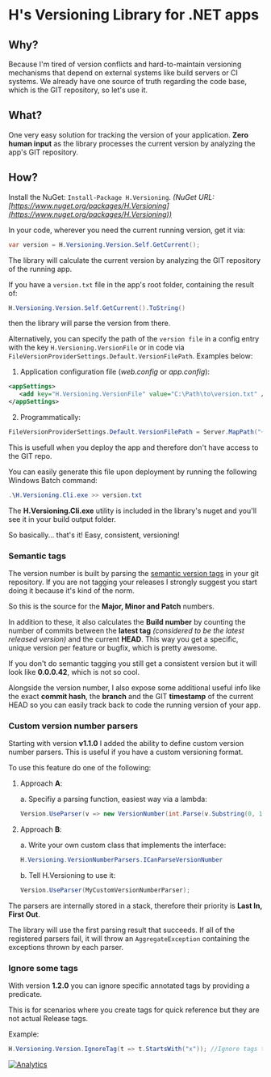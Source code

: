 # H's Versioning Library for .NET apps

## Why?
Because I'm tired of version conflicts and hard-to-maintain versioning mechanisms that depend on external systems like build servers or CI systems. We already have one source of truth regarding the code base, which is the GIT repository, so let's use it.

## What?
One very easy solution for tracking the version of your application. **Zero human input** as the library processes the current version by analyzing the app's GIT repository.


## How?
Install the NuGet:  ```Install-Package H.Versioning```. _(NuGet URL: [https://www.nuget.org/packages/H.Versioning](https://www.nuget.org/packages/H.Versioning))_

In your code, wherever you need the current running version, get it via:

```csharp
var version = H.Versioning.Version.Self.GetCurrent();
```

The library will calculate the current version by analyzing the GIT repository of the running app.

If you have a ```version.txt``` file in the app's root folder, containing the result of:

```csharp
H.Versioning.Version.Self.GetCurrent().ToString()
```

then the library will parse the version from there.

Alternatively, you can specify the path of the ```version file``` in a config entry with the key ```H.Versioning.VersionFile``` or in code via ```FileVersionProviderSettings.Default.VersionFilePath```. Examples below:


1. Application configuration file (_web.config_ or _app.config_):

```xml
<appSettings>
   <add key="H.Versioning.VersionFile" value="C:\Path\to\version.txt" />
</appSettings>
```

2. Programmatically:

```csharp
FileVersionProviderSettings.Default.VersionFilePath = Server.MapPath("~/version.txt");
```


This is usefull when you deploy the app and therefore don't have access to the GIT repo.

You can easily generate this file upon deployment by running the following Windows Batch command:

```powershell
.\H.Versioning.Cli.exe >> version.txt
```

The **H.Versioning.Cli.exe** utility is included in the library's nuget and you'll see it in your build output folder.

So basically... that's it! Easy, consistent, versioning!


### Semantic tags

The version number is built by parsing the [semantic version tags](http://semver.org/) in your git repository.
If you are not tagging your releases I strongly suggest you start doing it because it's kind of the norm.

So this is the source for the **Major, Minor and Patch** numbers.

In addition to these, it also calculates the **Build number** by counting the number of commits between the **latest tag** _(considered to be the latest released version)_ and the current **HEAD**. This way you get a specific, unique version per feature or bugfix, which is pretty awesome. 

If you don't do semantic tagging you still get a consistent version but it will look like **0.0.0.42**, which is not so cool.

Alongside the version number, I also expose some additional useful info like the exact **commit hash**, the **branch** and the GIT **timestamp** of the current HEAD so you can easily track back to code the running version of your app.


### Custom version number parsers

Starting with version **v1.1.0** I added the ability to define custom version number parsers. This is useful if you have a custom versioning format.


To use this feature do one of the following:


1. Approach **A**:

   a. Specifiy a parsing function, easiest way via a lambda: 
   
   ```csharp
   Version.UseParser(v => new VersionNumber(int.Parse(v.Substring(0, 1)), int.Parse(v.Substring(1))));
   ```
   
2. Approach **B**:

   a. Write your own custom class that implements the interface: 
   
   ```csharp
   H.Versioning.VersionNumberParsers.ICanParseVersionNumber
   ```

   b. Tell H.Versioning to use it: 
   
   ```csharp
   Version.UseParser(MyCustomVersionNumberParser);
   ```


The parsers are internally stored in a stack, therefore their priority is **Last In, First Out**.

The library will use the first parsing result that succeeds. If all of the registered parsers fail, it will throw an ```AggregateException``` containing the exceptions thrown by each parser.


### Ignore some tags

With version **1.2.0** you can ignore specific annotated tags by providing a predicate.

This is for scenarios where you create tags for quick reference but they are not actual Release tags.


Example:

```csharp
H.Versioning.Version.IgnoreTag(t => t.StartsWith("x")); //Ignore tags that start with "x"
```

[![Analytics](https://ga-beacon.appspot.com/UA-91841249-2/home)](https://github.com/igrigorik/ga-beacon)
